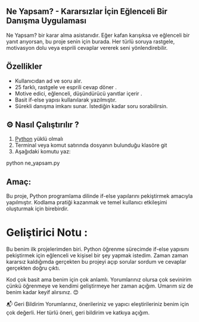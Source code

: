 ## Ne Yapsam? - Kararsızlar İçin Eğlenceli Bir Danışma Uygulaması

Ne Yapsam? bir karar alma asistanıdır. Eğer kafan karışıksa ve eğlenceli bir yanıt arıyorsan, bu proje senin için burada. Her türlü soruya rastgele, motivasyon dolu veya esprili cevaplar vererek seni yönlendirebilir.

## Özellikler

- Kullanıcıdan ad ve soru alır. 
- 25 farklı, rastgele ve esprili cevap döner .
- Motive edici, eğlenceli, düşündürücü yanıtlar içerir .
- Basit if-else yapısı kullanılarak yazılmıştır.
- Sürekli danışma imkanı sunar. İstediğin kadar soru sorabilirsin.

## ⚙️ Nasıl Çalıştırılır ?

1. [Python](https://www.python.org/) yüklü olmalı  
2. Terminal veya komut satırında dosyanın bulunduğu klasöre git  
3. Aşağıdaki komutu yaz:

python ne_yapsam.py


## Amaç:
Bu proje, Python programlama dilinde if-else yapılarını pekiştirmek amacıyla yapılmıştır.
Kodlama pratiği kazanmak ve temel kullanıcı etkileşimi oluşturmak için birebirdir.


# Geliştirici Notu :
Bu benim ilk projelerimden biri. Python öğrenme sürecimde if-else yapısını pekiştirmek için eğlenceli ve kişisel bir şey yapmak istedim.
Zaman zaman kararsız kaldığımda gerçekten bu projeyi açıp sorular sordum ve cevaplar gerçekten doğru çıktı.

Kod çok basit ama benim için çok anlamlı.
Yorumlarınız olursa çok sevinirim çünkü öğrenmeye ve kendimi geliştirmeye her zaman açığım.
Umarım siz de benim kadar keyif alırsınız. 😊

📬 Geri Bildirim
Yorumlarınız, önerileriniz ve yapıcı eleştirileriniz benim için çok değerli. Her türlü öneri, geri bildirim ve katkıya açığım.
